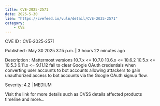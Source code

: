 ```yaml
---
title: CVE-2025-2571
date: 2025-5-30
lien: "https://cvefeed.io/vuln/detail/CVE-2025-2571"
category:
    - CVE
---
```


CVE ID : CVE-2025-2571

Published :  May 30
2025
3:15 p.m. | 3 hours
22 minutes ago

Description : Mattermost versions 10.7.x <= 10.7.0
10.6.x <= 10.6.2
10.5.x <= 10.5.3
9.11.x <= 9.11.12 fail to clear Google OAuth credentials when converting user accounts to bot accounts
allowing attackers to gain unauthorized access to bot accounts via the Google OAuth signup flow.

Severity: 4.2 | MEDIUM

Visit the link for more details
such as CVSS details
affected products
timeline
and more...
